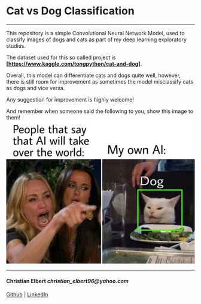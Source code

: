 # Cat vs Dog Classification

<hr>
This repository is a simple Convolutional Neural Network Model, used to classify images of dogs and cats as part of my deep learning exploratory studies.

The dataset used for this so called project is __[https://www.kaggle.com/tongpython/cat-and-dog]__.

Overall, this model can differentiate cats and dogs quite well, however, there is still room for improvement as sometimes the model misclassify cats as dogs and vice versa.

Any suggestion for improvement is highly welcome!

And remember when someone said the following to you, show this image to them!
![Image](image.jpg)

<hr>

#### Christian Elbert _christian_elbert96@yahoo.com_
[Github](https://github.com/christianelbert) | [LinkedIn](https://www.linkedin.com/in/christian-elbert-a45008b9/)

